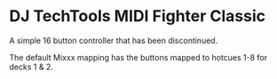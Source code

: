 DJ TechTools MIDI Fighter Classic
=================================

A simple 16 button controller that has been discontinued.

The default Mixxx mapping has the buttons mapped to hotcues 1-8 for
decks 1 & 2.
